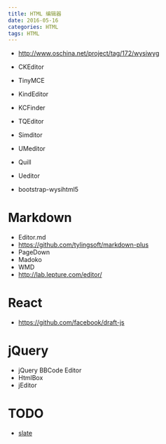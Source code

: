 ```yaml
---
title: HTML 编辑器
date: 2016-05-16
categories: HTML
tags: HTML
---
```


- http://www.oschina.net/project/tag/172/wysiwyg

- CKEditor
- TinyMCE
- KindEditor
- KCFinder
- TQEditor
- Simditor
- UMeditor
- Quill
- Ueditor
- bootstrap-wysihtml5

# Markdown
- Editor.md
- https://github.com/tylingsoft/markdown-plus
- PageDown
- Madoko
- WMD
- http://lab.lepture.com/editor/

# React
- https://github.com/facebook/draft-js

# jQuery
- jQuery BBCode Editor
- HtmlBox
- jEditor

# TODO
- [slate](https://github.com/ianstormtaylor/slate)
